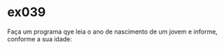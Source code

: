 # ex039
 Faça um programa qye leia o ano de nascimento de um jovem e informe, conforme a sua idade:
